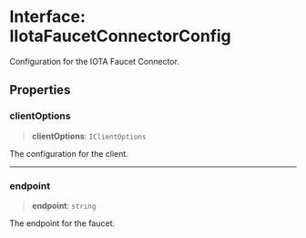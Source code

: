 # Interface: IIotaFaucetConnectorConfig

Configuration for the IOTA Faucet Connector.

## Properties

### clientOptions

> **clientOptions**: `IClientOptions`

The configuration for the client.

***

### endpoint

> **endpoint**: `string`

The endpoint for the faucet.
